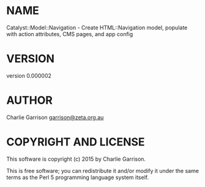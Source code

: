 # NAME

Catalyst::Model::Navigation - Create HTML::Navigation model, populate with action attributes, CMS pages, and app config

# VERSION

version 0.000002

# AUTHOR

Charlie Garrison <garrison@zeta.org.au>

# COPYRIGHT AND LICENSE

This software is copyright (c) 2015 by Charlie Garrison.

This is free software; you can redistribute it and/or modify it under
the same terms as the Perl 5 programming language system itself.
